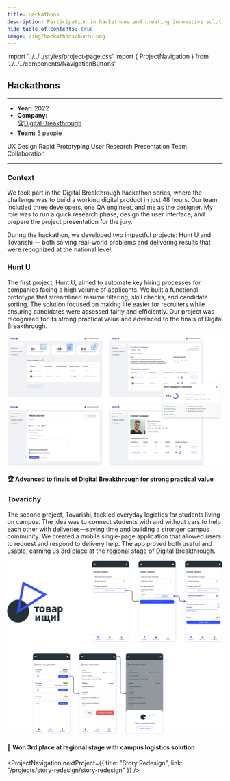 ```yaml
---
title: Hackathons
description: Participation in hackathons and creating innovative solutions under time constraints
hide_table_of_contents: true
image: /img/hackathons/huntu.png
---
```


import '../../../styles/project-page.css'
import { ProjectNavigation } from '../../../components/NavigationButtons'

<article className="container">

<div className="section-margin">

# Hackathons
---

<div className="project-details">
  <div className="project-details-column">
    <ul>
      <li><strong>Year:</strong> 2022</li>
      <li><strong>Company:</strong> <div className="company-info"><span className="company-logo">🏆</span><a href="https://leadersofdigital.ru/" target="_blank">Digital Breakthrough</a></div></li>
      <li><strong>Team:</strong> 5 people</li>
    </ul>
  </div>
  <div className="project-details-column">
    <div className="skill-tags">
      <span className="skill-tag">UX Design</span>
      <span className="skill-tag">Rapid Prototyping</span>
      <span className="skill-tag">User Research</span>
      <span className="skill-tag">Presentation</span>
      <span className="skill-tag">Team Collaboration</span>
    </div>
  </div>
</div>

---

</div>

<section className="section-margin">

### Context

We took part in the Digital Breakthrough hackathon series, where the challenge was to build a working digital product in just 48 hours. 
Our team included three developers, one QA engineer, and me as the designer. My role was to run a quick research phase, design the user interface, and prepare the project presentation for the jury. 

During the hackathon, we developed two impactful projects: Hunt U and Tovarishi — both solving real-world problems and delivering results that were recognized at the national level.
</section>

<section className="section-margin">

### Hunt U
  The first project, Hunt U, aimed to automate key hiring processes for companies facing a high volume of applicants. We built a functional prototype that streamlined resume filtering, skill checks, and candidate sorting. The solution focused on making life easier for recruiters while ensuring candidates were assessed fairly and efficiently. Our project was recognized for its strong practical value and advanced to the finals of Digital Breakthrough.
  
<div className="columns">
  <div>
    <img src="/img/hackathons/huntu.png" alt="Hunt U Project" className="image"/>
  </div>
</div>

 <div className="highlight">
  
  #### 🏆 Advanced to finals of Digital Breakthrough for strong practical value
  
  </div>
  
</section>

<section className="section-margin">

### Tovarichy

The second project, Tovarishi, tackled everyday logistics for students living on campus. The idea was to connect students with and without cars to help each other with deliveries—saving time and building a stronger campus community. We created a mobile single-page application that allowed users to request and respond to delivery help. The app proved both useful and usable, earning us 3rd place at the regional stage of Digital Breakthrough.

<div className="columns">
  <div>
    <img src="/img/hackathons/Tovarichi.png" alt="Tovarichi Project" className="image"/>
  </div>
</div>

 <div className="highlight">
  
  #### 🥉 Won 3rd place at regional stage with campus logistics solution
  
  </div>

</section>


<ProjectNavigation nextProject={{ title: "Story Redesign", link: "/projects/story-redesign/story-redesign" }} />

</article>